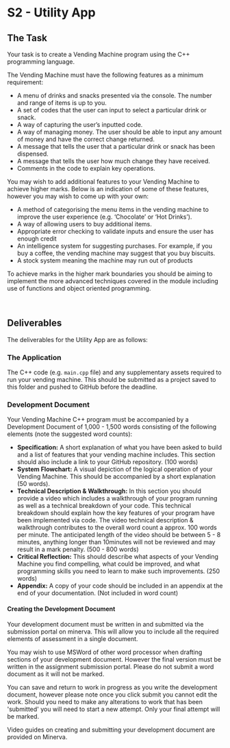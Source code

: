 # S2 - Utility App

## The Task

Your task is to create a Vending Machine program using the C++ programming language.

The Vending Machine must have the following features as a minimum requirement:

* A menu of drinks and snacks presented via the console. The number and range of items is up to you.
* A set of codes that the user can input to select a particular drink or snack.
* A way of capturing the user’s inputted code.
* A way of managing money. The user should be able to input any amount of money and have the correct change returned.
* A message that tells the user that a particular drink or snack has been dispensed.
* A message that tells the user how much change they have received.
* Comments in the code to explain key operations.

You may wish to add additional features to your Vending Machine to achieve higher marks. Below is an indication of some of these features, however you may wish to come up with your own:

* A method of categorising the menu items in the vending machine to improve the user experience (e.g. ‘Chocolate’ or ‘Hot Drinks’).
* A way of allowing users to buy additional items.
* Appropriate error checking to validate inputs and ensure the user has enough credit
* An intelligence system for suggesting purchases. For example, if you buy a coffee, the vending machine may suggest that you buy biscuits.
* A stock system meaning the machine may run out of products

To achieve marks in the higher mark boundaries you should be aiming to implement the more advanced techniques covered in the module including use of functions and object oriented programming.

&nbsp;
&nbsp;

## Deliverables

The deliverables for the Utility App are as follows:

### The Application

The C++ code (e.g. ```main.cpp``` file) and any supplementary assets required to run your vending machine. This should be submitted as a project saved to this folder and pushed to GitHub before the deadline.

### Development Document

Your Vending Machine C++ program must be accompanied by a Development Document of 1,000 - 1,500 words consisting of the following elements  (note the suggested word counts):

* **Specification:** A short explanation of what you have been asked to build and a list of features that your vending machine includes. This section should also include a link to your GitHub repository. (100 words)
* **System Flowchart:** A visual depiction of the logical operation of your Vending Machine. This should be accompanied by a short explanation (50 words).
* **Technical Description & Walkthrough:** In this section you should provide a video which includes a walkthrough of your program running as well as a technical breakdown of your code. This technical breakdown should explain how the key features of your program have been implemented via code. The video technical description & walkthrough contributes to the overall word count a approx. 100 words per minute. The anticipated length of the video should be between 5 - 8 minutes, anything longer than 10minutes will not be reviewed and may result in a mark penalty. (500 - 800 words)
* **Critical Reflection:** This should describe what aspects of your Vending Machine you find compelling, what could be improved, and what programming skills you need to learn to make such improvements. (250 words)
* **Appendix:** A copy of your code should be included in an appendix at the end of your documentation. (Not included in word count)

#### Creating the Development Document

Your development document must be written in and submitted via the submission portal on minerva. This will allow you to include all the required elements of assessment in a single document. 

You may wish to use MSWord of other word processor when drafting sections of your development document. However the final version must be written in the assignment submission portal. Please do not submit a word document as it will not be marked.

You can save and return to work in progress as you write the development document, however please note once you click submit you cannot edit the work. Should you need to make any alterations to work that has been 'submitted' you will need to start a new attempt. Only your final attempt will be marked. 

Video guides on creating and submitting your development document are provided on Minerva. 
